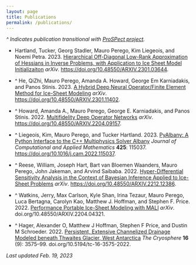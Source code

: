 ```yaml
---
layout: page
title: Publications
permalink: /publications/
---
```


*^ Indicates publication transitional with [ProSPect project](https://doe-prospect.github.io/publications/).*

* Hartland, Tucker, Georg Stadler, Mauro Perego, Kim Liegeois, and Noemi Petra. 2023. [Hierarchical Off-Diagonal Low-Rank Approximation of Hessians in Inverse Problems, with Application to Ice Sheet Model Initializaiton](https://doi.org/10.48550/ARXIV.2301.03644) *arXiv*. https://doi.org/10.48550/ARXIV.2301.03644.

* ^ He, QiZhi, Mauro Perego, Amanda A. Howard, George Em Karniadakis, and Panos Stinis. 2023. [A Hybrid Deep Neural Operator/Finite Element Method for Ice-Sheet Modeling](https://doi.org/10.48550/ARXIV.2301.11402) *arXiv*. https://doi.org/10.48550/ARXIV.2301.11402.

* ^ Howard, Amanda A., Mauro Perego, George E. Karniadakis, and Panos Stinis. 2022. [Multifidelity Deep Operator Networks](https://doi.org/10.48550/ARXIV.2204.09157) *arXiv*. https://doi.org/10.48550/ARXIV.2204.09157.

* ^ Liegeois, Kim, Mauro Perego, and Tucker Hartland. 2023. [PyAlbany: A Python Interface to the C++ Multiphysics Solver Albany](https://doi.org/10.1016/j.cam.2022.115037) *Journal of Computational and Applied Mathematics* **425**: 115037. https://doi.org/10.1016/j.cam.2022.115037.

* ^ Reese, William, Joseph Hart, Bart van Bloemen Waanders, Mauro Perego, John Jakeman, and Arvind Saibaba. 2022. [Hyper-Differential Sensitivity Analysis in the Context of Bayesian Inference Applied to Ice-Sheet Problems](doi.org/10.48550/ARXIV.2212.12386) *arXiv*. https://doi.org/10.48550/ARXIV.2212.12386.

* ^ Watkins, Jerry, Max Carlson, Kyle Shan, Irina Tezaur, Mauro Perego, Luca Bertagna, Carolyn Kao, Matthew J. Hoffman, and Stephen F. Price. 2022. [Performance Portable Ice-Sheet Modeling with MALI](https://doi.org/10.48550/ARXIV.2204.04321) *arXiv*. doi.org/10.48550/ARXIV.2204.04321.

* ^ Hager, Alexander O, Matthew J Hoffman, Stephen F Price, and Dustin M Schroeder. 2022. [Persistent, Extensive Channelized Drainage Modeled beneath Thwaites Glacier, West Antarctica](https://doi.org/10.5194/tc-16-3575-2022) *The Cryosphere* **16** (9): 3575–99. doi.org/10.5194/tc-16-3575-2022.

*Last updated Feb. 19, 2023*

